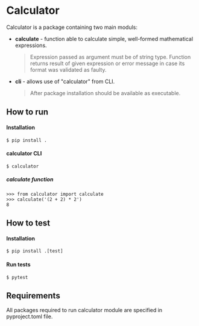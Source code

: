 # Calculator

Calculator is a package containing two main moduls:
- **calculate** - function able to calculate simple, well-formed mathematical expressions.
    >Expression passed as argument must be of string type. Function returns result of given expression or error message
in case its format was validated as faulty.
- **cli** - allows use of "calculator" from CLI.
    >After package installation should be available as executable.
## How to run

#### Installation

    $ pip install .

#### calculator CLI

    $ calculator

##### calculate function
    >>> from calculator import calculate
    >>> calculate('(2 + 2) * 2')
    8

## How to test

#### Installation

    $ pip install .[test]

#### Run tests

    $ pytest

## Requirements

All packages required to run calculator module are specified in pyproject.toml file.